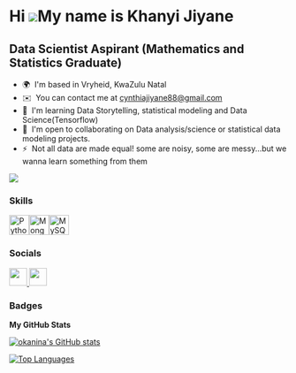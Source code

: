 Hi ![](https://user-images.githubusercontent.com/18350557/176309783-0785949b-9127-417c-8b55-ab5a4333674e.gif)My name is Khanyi Jiyane
=====================================================================================================================================

Data Scientist Aspirant (Mathematics and Statistics Graduate)
-------------------------------------------------------------

* 🌍  I'm based in Vryheid, KwaZulu Natal
* ✉️  You can contact me at [cynthiajiyane88@gmail.com](mailto:cynthiajiyane88@gmail.com)
* 🧠  I'm learning Data Storytelling, statistical modeling and Data Science(Tensorflow)
* 🤝  I'm open to collaborating on Data analysis/science or statistical data modeling projects.
* ⚡  Not all data are made equal! some are noisy, some are messy...but we wanna learn something from them 

<a href="https://www.github.com/okanina" target="_blank" rel="noreferrer"><img
src="https://img.shields.io/github/followers/okanina?logo=github&style=for-the-badge&color=ef4444&labelColor=0f172a" /></a>

### Skills


<p align="left">
<a href="https://www.python.org/" target="_blank" rel="noreferrer"><img src="https://raw.githubusercontent.com/danielcranney/readme-generator/main/public/icons/skills/python-colored.svg" width="36" height="36" alt="Python" /></a><a href="https://www.mongodb.com/" target="_blank" rel="noreferrer"><img src="https://raw.githubusercontent.com/danielcranney/readme-generator/main/public/icons/skills/mongodb-colored.svg" width="36" height="36" alt="MongoDB" /></a><a href="https://www.mysql.com/" target="_blank" rel="noreferrer"><img src="https://raw.githubusercontent.com/danielcranney/readme-generator/main/public/icons/skills/mysql-colored.svg" width="36" height="36" alt="MySQL" /></a>
</p>


### Socials

<p align="left"> <a href="https://www.github.com/okanina" target="_blank" rel="noreferrer"> <picture> <source media="(prefers-color-scheme: dark)" srcset="https://raw.githubusercontent.com/danielcranney/readme-generator/main/public/icons/socials/github-dark.svg" /> <source media="(prefers-color-scheme: light)" srcset="https://raw.githubusercontent.com/danielcranney/readme-generator/main/public/icons/socials/github.svg" /> <img src="https://raw.githubusercontent.com/danielcranney/readme-generator/main/public/icons/socials/github.svg" width="32" height="32" /> </picture> </a> <a href="https://www.linkedin.com/in/khanyisile-jiyane-3b435453/" target="_blank" rel="noreferrer"> <picture> <source media="(prefers-color-scheme: dark)" srcset="https://raw.githubusercontent.com/danielcranney/readme-generator/main/public/icons/socials/linkedin-dark.svg" /> <source media="(prefers-color-scheme: light)" srcset="https://raw.githubusercontent.com/danielcranney/readme-generator/main/public/icons/socials/linkedin.svg" /> <img src="https://raw.githubusercontent.com/danielcranney/readme-generator/main/public/icons/socials/linkedin.svg" width="32" height="32" /> </picture> </a></p>

### Badges

<b>My GitHub Stats</b>

<a href="http://www.github.com/okanina"><img src="https://github-readme-stats.vercel.app/api?username=okanina&show_icons=true&hide=issues,contribs&count_private=true&title_color=84cc16&text_color=22c55e&icon_color=ef4444&bg_color=0f172a&hide_border=true&show_icons=true" alt="okanina's GitHub stats" /></a>

<a href="https://github.com/okanina" align="left"><img src="https://github-readme-stats.vercel.app/api/top-langs/?username=okanina&langs_count=10&title_color=84cc16&text_color=22c55e&icon_color=ef4444&bg_color=0f172a&hide_border=true&locale=en&custom_title=Top%20%Languages" alt="Top Languages" /></a>
